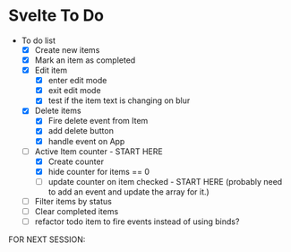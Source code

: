 # Svelte To Do

- To do list
    - [x] Create new items
    - [x] Mark an item as completed
    - [x] Edit item
      - [x] enter edit mode
      - [x] exit edit mode
      - [x] test if the item text is changing on blur
    - [x] Delete items
      - [x] Fire delete event from Item
      - [x] add delete button
      - [x] handle event on App
  
    - [ ] Active Item counter - START HERE
      - [x] Create counter
      - [x] hide counter for items == 0
      - [ ] update counter on item checked - START HERE (probably need to add an event and update the array for it.)
  
    - [ ] Filter items by status
    - [ ] Clear completed items
    - [ ] refactor todo item to fire events instead of using binds?

FOR NEXT SESSION:
